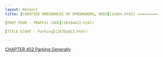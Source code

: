 ```yaml
---
layout: default 
title: [CODIFIED ORDINANCES OF SPRINGBORO, OHIO](index.html) =====================================================

[PART FOUR - TRAFFIC CODE](1b19a412.html)

[TITLE EIGHT - Parking](267ba412.html)

---
```


[CHAPTER 452 Parking Generally](2681a412.html)
